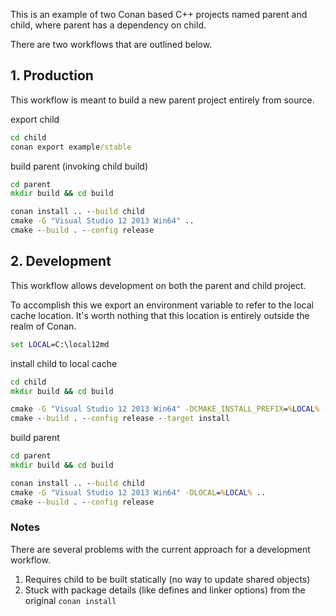 This is an example of two Conan based C++ projects named parent and child,
where parent has a dependency on child.

There are two workflows that are outlined below.

## 1. Production
This workflow is meant to build a new parent project entirely from source.

export child
``` cmd
cd child
conan export example/stable
```

build parent (invoking child build)
``` cmd
cd parent
mkdir build && cd build

conan install .. --build child
cmake -G "Visual Studio 12 2013 Win64" ..
cmake --build . --config release
```

## 2. Development
This workflow allows development on both the parent and child project.

To accomplish this we export an environment variable to refer to the local cache
location. It's worth nothing that this location is entirely outside the realm
of Conan.
``` cmd
set LOCAL=C:\local12md
```

install child to local cache
``` cmd
cd child
mkdir build && cd build

cmake -G "Visual Studio 12 2013 Win64" -DCMAKE_INSTALL_PREFIX=%LOCAL% -DBUILD_SHARED_LIBS=OFF ..
cmake --build . --config release --target install
```

build parent
``` cmd
cd parent
mkdir build && cd build

conan install .. --build child
cmake -G "Visual Studio 12 2013 Win64" -DLOCAL=%LOCAL% ..
cmake --build . --config release
```

### Notes
There are several problems with the current approach for a development workflow.

1. Requires child to be built statically (no way to update shared objects)
2. Stuck with package details (like defines and linker options) from the original `conan install`
